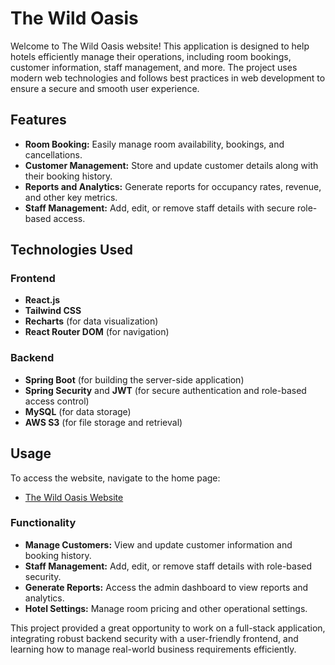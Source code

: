 # The Wild Oasis

Welcome to The Wild Oasis website! This application is designed to help hotels efficiently manage their operations, including room bookings, customer information, staff management, and more. The project uses modern web technologies and follows best practices in web development to ensure a secure and smooth user experience.

## Features

- **Room Booking:** Easily manage room availability, bookings, and cancellations.
- **Customer Management:** Store and update customer details along with their booking history.
- **Reports and Analytics:** Generate reports for occupancy rates, revenue, and other key metrics.
- **Staff Management:** Add, edit, or remove staff details with secure role-based access.

## Technologies Used

### Frontend
- **React.js**
- **Tailwind CSS**
- **Recharts** (for data visualization)
- **React Router DOM** (for navigation)

### Backend
- **Spring Boot** (for building the server-side application)
- **Spring Security** and **JWT** (for secure authentication and role-based access control)
- **MySQL** (for data storage)
- **AWS S3** (for file storage and retrieval)

## Usage

To access the website, navigate to the home page:

- [The Wild Oasis Website](https://thewildoasis-one.vercel.app/login)

### Functionality

- **Manage Customers:** View and update customer information and booking history.
- **Staff Management:** Add, edit, or remove staff details with role-based security.
- **Generate Reports:** Access the admin dashboard to view reports and analytics.
- **Hotel Settings:** Manage room pricing and other operational settings.

This project provided a great opportunity to work on a full-stack application, integrating robust backend security with a user-friendly frontend, and learning how to manage real-world business requirements efficiently.
